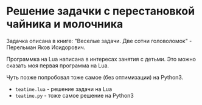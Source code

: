 Решение задачки с перестановкой чайника и молочника
===================================================

Задачка описана в книге:
"Веселые задачи. Две сотни головоломок" -
Перельман Яков Исидорович.

Программка на Lua написана в интересах занятия с детьми.
Это можно сказать моя первая программа на Lua.

Чуть позже попробовал тоже самое (без оптимизации) на Python3.

- `teatime.lua` - решение задачи на Lua
- `teatime.py` - тоже самое решение на Python3

